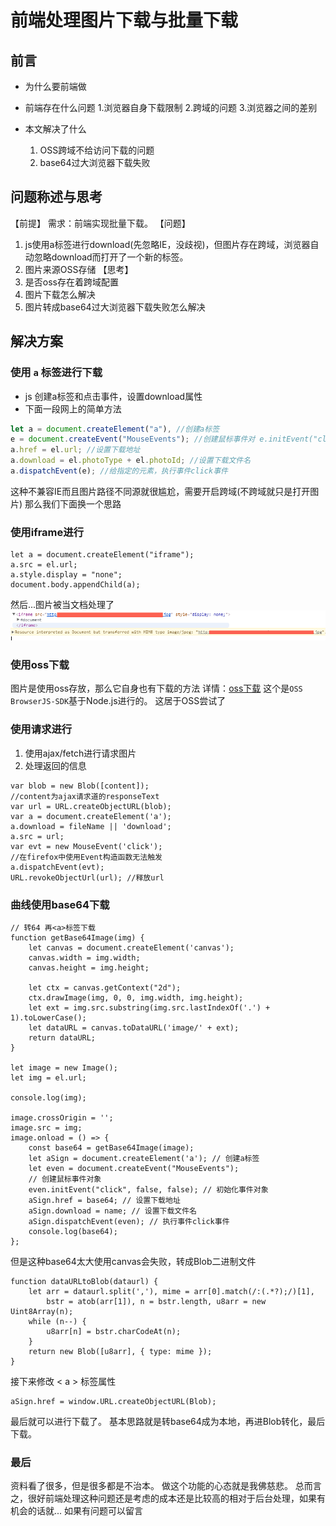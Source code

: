 
# 前端处理图片下载与批量下载


## 前言
- 为什么要前端做
	
- 前端存在什么问题
	1.浏览器自身下载限制
	2.跨域的问题
	3.浏览器之间的差别

- 本文解决了什么
	1. OSS跨域不给访问下载的问题
	2. base64过大浏览器下载失败


## 问题称述与思考
【前提】
需求：前端实现批量下载。
【问题】
1. js使用a标签进行download(先忽略IE，没歧视)，但图片存在跨域，浏览器自动忽略download而打开了一个新的标签。
2. 图片来源OSS存储
【思考】
1. 是否oss存在着跨域配置
2. 图片下载怎么解决
3. 图片转成base64过大浏览器下载失败怎么解决


## 解决方案

### 使用 ``a`` 标签进行下载
 - js 创建a标签和点击事件，设置download属性
 - 下面一段网上的简单方法

``` js
let a = document.createElement("a"), //创建a标签
e = document.createEvent("MouseEvents"); //创建鼠标事件对 e.initEvent("click", false, false); //初始化事件对象
a.href = el.url; //设置下载地址
a.download = el.photoType + el.photoId; //设置下载文件名
a.dispatchEvent(e); //给指定的元素，执行事件click事件
```
这种不兼容IE而且图片路径不同源就很尴尬，需要开启跨域(不跨域就只是打开图片)
那么我们下面换一个思路

### 使用iframe进行

``` stylus
let a = document.createElement("iframe"); 
a.src = el.url; 
a.style.display = "none";
document.body.appendChild(a);
```
然后...图片被当文档处理了
![enter description here][1]

### 使用oss下载
图片是使用oss存放，那么它自身也有下载的方法
详情：[oss下载][2]
这个是```OSS BrowserJS-SDK```基于Node.js进行的。
这居于OSS尝试了

### 使用请求进行
1. 使用ajax/fetch进行请求图片
2. 处理返回的信息

``` stylus
var blob = new Blob([content]); 
//content为ajax请求道的responseText
var url = URL.createObjectURL(blob);
var a = document.createElement('a');
a.download = fileName || 'download';
a.src = url;
var evt = new MouseEvent('click'); 
//在firefox中使用Event构造函数无法触发
a.dispatchEvent(evt);
URL.revokeObjectUrl(url); //释放url
```

### 曲线使用base64下载

``` stylus
// 转64 再<a>标签下载
function getBase64Image(img) {
	let canvas = document.createElement('canvas');
	canvas.width = img.width;
	canvas.height = img.height;

	let ctx = canvas.getContext("2d");
	ctx.drawImage(img, 0, 0, img.width, img.height);
	let ext = img.src.substring(img.src.lastIndexOf('.') + 1).toLowerCase();
	let dataURL = canvas.toDataURL('image/' + ext);
	return dataURL;
}

let image = new Image();
let img = el.url;

console.log(img);

image.crossOrigin = '';
image.src = img;
image.onload = () => {
	const base64 = getBase64Image(image);
	let aSign = document.createElement('a'); // 创建a标签
	let even = document.createEvent("MouseEvents"); 
	// 创建鼠标事件对象
	even.initEvent("click", false, false); // 初始化事件对象
	aSign.href = base64; // 设置下载地址
	aSign.download = name; // 设置下载文件名
	aSign.dispatchEvent(even); // 执行事件click事件
	console.log(base64);
};
```

但是这种base64太大使用canvas会失败，转成Blob二进制文件

``` 转Blob
function dataURLtoBlob(dataurl) {
	let arr = dataurl.split(','), mime = arr[0].match(/:(.*?);/)[1],
		bstr = atob(arr[1]), n = bstr.length, u8arr = new Uint8Array(n);
	while (n--) {
		u8arr[n] = bstr.charCodeAt(n);
	}
	return new Blob([u8arr], { type: mime });
}
```
接下来修改 < a > 标签属性

``` stylus
aSign.href = window.URL.createObjectURL(Blob); 
```
最后就可以进行下载了。
基本思路就是转base64成为本地，再进Blob转化，最后下载。

### 最后

资料看了很多，但是很多都是不治本。
做这个功能的心态就是我佛慈悲。
总而言之，很好前端处理这种问题还是考虑的成本还是比较高的相对于后台处理，如果有机会的话就...
如果有问题可以留言


  [1]: ./images/1526270535023.jpg
  [2]: https://www.alibabacloud.com/help/zh/doc-detail/64052.htm?spm=a2c63.p38356.b99.217.71437429jz9Rtk